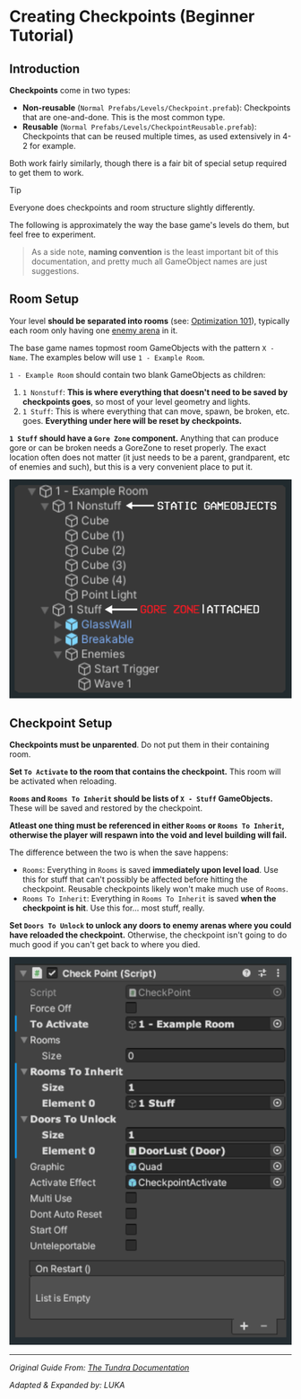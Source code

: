 # Creating Checkpoints (Beginner Tutorial)

## Introduction

**Checkpoints** come in two types:

- **Non-reusable** (`Normal Prefabs/Levels/Checkpoint.prefab`): Checkpoints that are one-and-done. This is the most common type.
- **Reusable** (`Normal Prefabs/Levels/CheckpointReusable.prefab`): Checkpoints that can be reused multiple times, as used extensively in 4-2 for example.

Both work fairly similarly, though there is a fair bit of special setup required to get them to work.

> [!TIP]
> Everyone does checkpoints and room structure slightly differently.
>
>The following is approximately the way the base game's levels do them, but feel free to experiment.

> As a side note, **naming convention** is the least important bit of this documentation, and pretty much all GameObject names are just suggestions.


## Room Setup

Your level **should be separated into rooms** (see: [Optimization 101](/Tutorials/Intermediate/Optimization%20101.md)), typically each room only having one [enemy arena](/Tutorials/Beginner/Creating%20Arenas.md) in it.

The base game names topmost room GameObjects with the pattern `X - Name`. The examples below will use `1 - Example Room`.

`1 - Example Room` should contain two blank GameObjects as children:

1. `1 Nonstuff`: **This is where everything that doesn't need to be saved by checkpoints goes**, so most of your level geometry and lights.
2. `1 Stuff`: This is where everything that can move, spawn, be broken, etc. goes. **Everything under here will be reset by checkpoints.**

**`1 Stuff` should have a `Gore Zone` component.** Anything that can produce gore or can be broken needs a GoreZone to reset properly.
The exact location often does not matter (it just needs to be a parent, grandparent, etc of enemies and such), but this is a very convenient place to put it.

![room structure](assets/creating-checkpoints-scene-layout.png)

## Checkpoint Setup

**Checkpoints must be unparented**. Do not put them in their containing room.

**Set `To Activate` to the room that contains the checkpoint.** This room will be activated when reloading.

**`Rooms` and `Rooms To Inherit` should be lists of `X - Stuff` GameObjects.** These will be saved and restored by the checkpoint.

**Atleast one thing must be referenced in either `Rooms` or `Rooms To Inherit`, otherwise the player will respawn into the void and level building will fail.**

The difference between the two is when the save happens:

- `Rooms`: Everything in `Rooms` is saved **immediately upon level load**. Use this for stuff that can't possibly be affected before hitting the checkpoint. Reusable checkpoints likely won't make much use of `Rooms`.
- `Rooms To Inherit`: Everything in `Rooms To Inherit` is saved **when the checkpoint is hit**. Use this for... most stuff, really.

**Set `Doors To Unlock` to unlock any doors to enemy arenas where you could have reloaded the checkpoint.** Otherwise, the checkpoint isn't going to do much good if you can't get back to where you died.

![checkpoint settings](assets/creating-checkpoints-checkpoint-settings.png)

---

*Original Guide From: [The Tundra Documentation](https://docs.tundra.pitr.dev/guides/checkpoints)*

*Adapted & Expanded by: LUKA*

